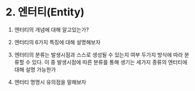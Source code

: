 # 2. 엔터티(Entity)

1. 엔터티의 개념에 대해 알고있는가?

2. 엔터티의 6가지 특징에 대해 설명해보자

3. 엔터티의 분류는 발생시점과 스스로 생성될 수 있는지 여부 두가지 방식에 따라 분류할 수 있다. 이 중 발생시점에 따른 분류를 통해 생기는 세가지 종류의 엔터티에 대해 설명 가능한가

4. 엔터티 명명시 유의점을 말해보자


